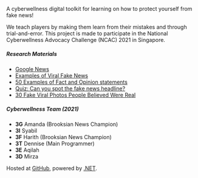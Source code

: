 A cyberwellness digital toolkit for learning on how to protect yourself from fake news!

We teach players by making them learn from their mistakes and through trial-and-error. This project is made to participate in the National Cyberwellness Advocacy Challenge (NCAC) 2021 in Singapore.

##### Research Materials

- [Google News](https://news.google.com)
- [Examples of Viral Fake News](https://libguides.valenciacollege.edu/c.php?g=612299&p=4251645)
- [50 Examples of Fact and Opinion statements](https://www.englishbix.com/examples-of-fact-and-opinion-statement)
- [Quiz: Can you spot the fake news headline?](https://this.deakin.edu.au/society/quiz-can-you-spot-the-fake-news-headline)
- [30 Fake Viral Photos People Believed Were Real](https://www.boredpanda.com/fake-news-photos-viral-photoshop)

##### Cyberwellness Team (2021)

- **3G** Amanda (Brooksian News Champion)
- **3I** Syabil
- **3F** Harith (Brooksian News Champion)
- **3T** Dennise (Main Programmer)
- **3E** Aqilah
- **3D** Mirza

Hosted at [GitHub](https://github.com/dentolos19/FakerSpotter), powered by [.NET](https://dotnet.microsoft.com).